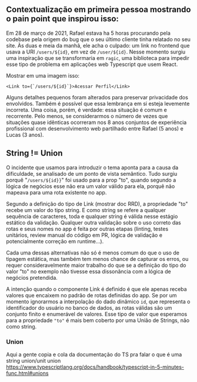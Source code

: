 ## Contextualização em primeira pessoa mostrando o pain point que inspirou isso:
Em 28 de março de 2021, Rafael estava ha 5 horas procurando pela codebase pela origem do bug que o seu último cliente tinha relatado no seu site. Às duas e meia da manhã, ele acha o culpado: um link no frontend que usava a URI `/users/${id}`, em vez de `/user/${id}`. Nesse momento surgiu uma inspiração que se transformaria em `ragic`, uma biblioteca para impedir esse tipo de problema em aplicações web Typescript que usem React.

Mostrar em uma imagem isso:
```tsx
<Link to={`/users/${id}`}>Acessar Perfil</Link>
```

Alguns detalhes pequenos foram alterados para preservar privacidade dos envolvidos. Também é possível que essa lembrança em si esteja levemente incorreta. Uma coisa, porém, é verdade: essa situação é comum e recorrente. Pelo menos, se considerarmos o número de vezes que situações quase idênticas ocorreram nos 8 anos conjuntos de experiência profissional com desenvolvimento web partilhado entre Rafael (5 anos) e Lucas (3 anos).
## String != Union
O incidente que usamos para introduzir o tema aponta para a causa da dificuldade, se analisado de um ponto de vista semântico. Tudo surgiu porquê "`/users/${id}}`" foi usado para a prop "to", quando segundo a lógica de negócios esse não era um valor válido para ela, porquê não mapeava para uma rota existente no app.

Segundo a definição do tipo de Link (mostrar doc RRD), a propriedade "to" recebe um valor do tipo string. E como string se refere a qualquer sequência de caracteres, toda e qualquer string é válida nesse estágio estático da validação. Qualquer outra validação sobre o uso correto das rotas e seus nomes no app é feita por outras etapas (linting, testes unitários, review manual do código em PR, lógica de validação e potencialmente correção em runtime...).

Cada uma dessas alternativas não só é menos comum do que o uso de tipagem estática, mas também tem menos chance de capturar os erros, ou requer consideravelmente maior trabalho do que se a definição do tipo do valor "to" no exemplo não tivesse essa dissonância com a lógica de negócios pretendida.

A intenção quando o componente Link é definido é que ele apenas receba valores que encaixem no padrão de rotas definidas do app. Se por um momento ignorarmos a interpolação do dado dinâmico `id`, que representa o identificador do usuário no banco de dados, as rotas válidas são um conjunto finito e enumerável de valores. Esse tipo de valor que esperamos para a propriedade `"to"` é mais bem coberto por uma União de Strings, não como string.

### Union
Aqui a gente copia e cola da documentação do TS pra falar o que é uma string union/unit union https://www.typescriptlang.org/docs/handbook/typescript-in-5-minutes-func.html#unions
